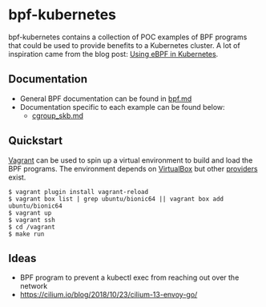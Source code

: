 # bpf-kubernetes

bpf-kubernetes contains a collection of POC examples of BPF programs that could be used to provide benefits to a Kubernetes cluster. A lot of inspiration came from the blog post: [Using eBPF in Kubernetes](https://kubernetes.io/blog/2017/12/using-ebpf-in-kubernetes/).

## Documentation

- General BPF documentation can be found in [bpf.md](docs/bpf.md)
- Documentation specific to each example can be found below:
  - [cgroup_skb.md](docs/cgroup_skb.md)

## Quickstart

[Vagrant](https://www.vagrantup.com/) can be used to spin up a virtual environment to build and load the BPF programs. The environment depends on [VirtualBox](https://www.virtualbox.org/wiki/Downloads) but other [providers](https://www.vagrantup.com/docs/providers/) exist.

```
$ vagrant plugin install vagrant-reload
$ vagrant box list | grep ubuntu/bionic64 || vagrant box add ubuntu/bionic64
$ vagrant up
$ vagrant ssh
$ cd /vagrant
$ make run
```

## Ideas

- BPF program to prevent a kubectl exec from reaching out over the network
- https://cilium.io/blog/2018/10/23/cilium-13-envoy-go/
